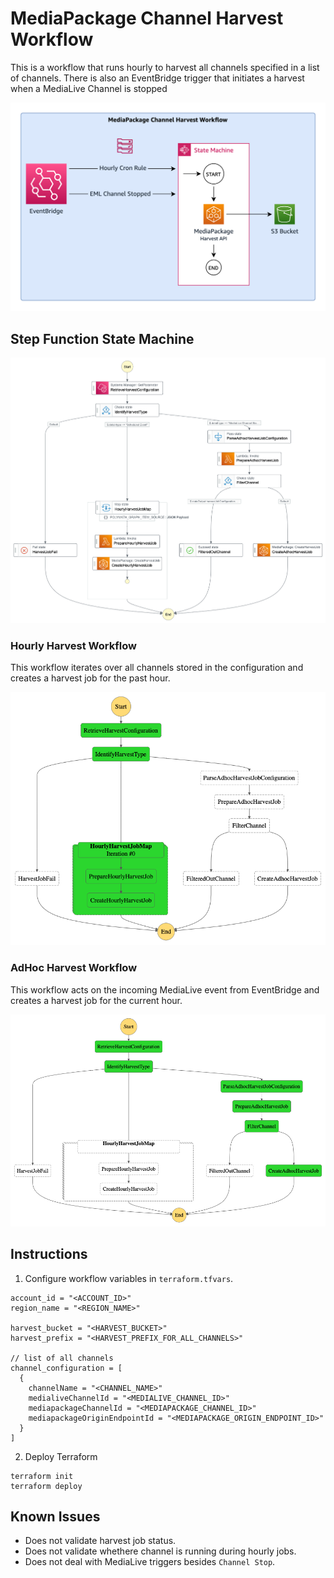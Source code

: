 # MediaPackage Channel Harvest Workflow

This is a workflow that runs hourly to harvest all channels specified in a list of channels. There is also an EventBridge trigger that initiates a harvest when a MediaLive Channel is stopped

![Workflow Diagram](./documentation/images/workflow_diagram.png)

## Step Function State Machine
![Workflow Diagram](./documentation/images/workflow_graph.png)

### Hourly Harvest Workflow
This workflow iterates over all channels stored in the configuration and creates a harvest job for the past hour.

![Hourly Workflow Graph](./documentation/images/hourly_workflow_graph.png)

### AdHoc Harvest Workflow
This workflow acts on the incoming MediaLive event from EventBridge and creates a harvest job for the current hour.

![Hourly Workflow Graph](./documentation/images/adhoc_workflow_graph.png)

## Instructions

1. Configure workflow variables in `terraform.tfvars`.
```
account_id = "<ACCOUNT_ID>"
region_name = "<REGION_NAME>"

harvest_bucket = "<HARVEST_BUCKET>"
harvest_prefix = "<HARVEST_PREFIX_FOR_ALL_CHANNELS>"

// list of all channels
channel_configuration = [
  {
    channelName = "<CHANNEL_NAME>"
    medialiveChannelId = "<MEDIALIVE_CHANNEL_ID>"
    mediapackageChannelId = "<MEDIAPACKAGE_CHANNEL_ID>"
    mediapackageOriginEndpointId = "<MEDIAPACKAGE_ORIGIN_ENDPOINT_ID>"
  }
]
```

2. Deploy Terraform
```
terraform init
terraform deploy
```

## Known Issues
* Does not validate harvest job status.
* Does not validate whethere channel is running during hourly jobs.
* Does not deal with MediaLive triggers besides `Channel Stop`.
